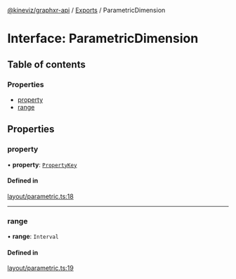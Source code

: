[@kineviz/graphxr-api](../README.md) / [Exports](../modules.md) / ParametricDimension

# Interface: ParametricDimension

## Table of contents

### Properties

- [property](ParametricDimension.md#property)
- [range](ParametricDimension.md#range)

## Properties

### property

• **property**: [`PropertyKey`](../modules.md#propertykey)

#### Defined in

[layout/parametric.ts:18](https://bitbucket.org/kineviz/graphxr-api/src/3b69512/src/layout/parametric.ts#lines-18)

___

### range

• **range**: `Interval`

#### Defined in

[layout/parametric.ts:19](https://bitbucket.org/kineviz/graphxr-api/src/3b69512/src/layout/parametric.ts#lines-19)

